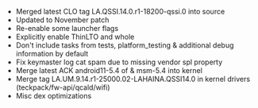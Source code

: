 
 - Merged latest CLO tag LA.QSSI.14.0.r1-18200-qssi.0 into source
 - Updated to November patch
 - Re-enable some launcher flags
 - Explicitly enable ThinLTO and whole
 - Don't include tasks from tests, platform_testing & additional debug information by default
 - Fix keymaster log cat spam due to missing vendor spl property
 - Merge latest ACK android11-5.4 of & msm-5.4 into kernel 
 - Merge tag LA.UM.9.14.r1-25000.02-LAHAINA.QSSI14.0 in kernel drivers (teckpack/fw-api/qcald/wifi)
 - Misc dex optimizations
